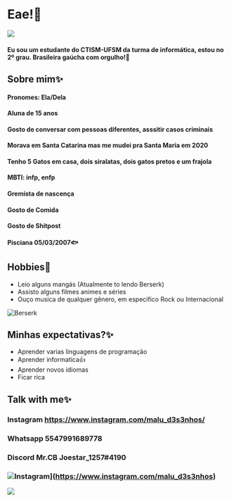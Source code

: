 # Eae!:wave:

![](https://i.pinimg.com/originals/c9/bb/4c/c9bb4cf31417f2a8d59c5931d34ca67f.gif)

#### Eu sou um estudante do CTISM-UFSM da turma de informática, estou no 2º grau. Brasileira gaúcha com orgulho!:muscle:

## Sobre mim:sparkles:

#### Pronomes: Ela/Dela
#### Aluna de 15 anos
#### Gosto de conversar com pessoas diferentes, asssitir casos criminais
#### Morava em Santa Catarina mas me mudei pra Santa Maria em 2020
#### Tenho 5 Gatos em casa, dois siralatas, dois gatos pretos e um frajola
#### MBTI: infp, enfp
#### Gremista de nascença
#### Gosto de Comida
#### Gosto de Shitpost
#### Pisciana 05/03/2007:fish:

## Hobbies:dart:

* Leio alguns mangás (Atualmente to lendo Berserk)
* Assisto alguns filmes animes e séries
* Ouço musica de qualquer gênero, em especifico Rock ou Internacional

![Berserk](https://encrypted-tbn0.gstatic.com/images?q=tbn:ANd9GcTUB2KCumUncwZn5Q1UJpe6Z3kpVpt3aixmAw&usqp=CAU)

## Minhas expectativas?:sparkles:

* Aprender varias linguagens de programação
* Aprender informatica:+1:
* Aprender novos idiomas
* Ficar rica

## Talk with me:sparkles:

### Instagram <https://www.instagram.com/malu_d3s3nhos/>
### Whatsapp 5547991689778
### Discord Mr.CB Joestar_1257#4190
### ![Instagram](https://img.shields.io/badge/Instagram-%23E4405F.svg?style=for-the-badge&logo=Instagram&logoColor=white)](https://www.instagram.com/malu_d3s3nhos)

![](https://img.estadao.com.br/fotos/crop/1200x1200/resources/jpg/4/2/1616530546824.jpg)